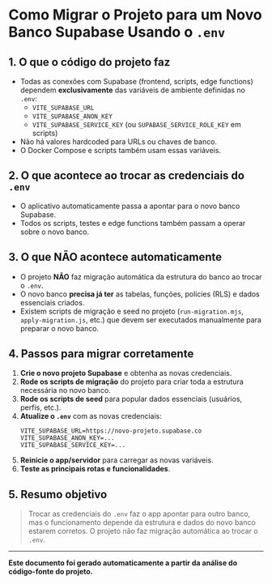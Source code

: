 # Como Migrar o Projeto para um Novo Banco Supabase Usando o `.env`

## 1. O que o código do projeto faz

- Todas as conexões com Supabase (frontend, scripts, edge functions) dependem **exclusivamente** das variáveis de ambiente definidas no `.env`:
  - `VITE_SUPABASE_URL`
  - `VITE_SUPABASE_ANON_KEY`
  - `VITE_SUPABASE_SERVICE_KEY` (ou `SUPABASE_SERVICE_ROLE_KEY` em scripts)
- Não há valores hardcoded para URLs ou chaves de banco.
- O Docker Compose e scripts também usam essas variáveis.

## 2. O que acontece ao trocar as credenciais do `.env`

- O aplicativo automaticamente passa a apontar para o novo banco Supabase.
- Todos os scripts, testes e edge functions também passam a operar sobre o novo banco.

## 3. O que NÃO acontece automaticamente

- O projeto **NÃO** faz migração automática da estrutura do banco ao trocar o `.env`.
- O novo banco **precisa já ter** as tabelas, funções, policies (RLS) e dados essenciais criados.
- Existem scripts de migração e seed no projeto (`run-migration.mjs`, `apply-migration.js`, etc.) que devem ser executados manualmente para preparar o novo banco.

## 4. Passos para migrar corretamente

1. **Crie o novo projeto Supabase** e obtenha as novas credenciais.
2. **Rode os scripts de migração** do projeto para criar toda a estrutura necessária no novo banco.
3. **Rode os scripts de seed** para popular dados essenciais (usuários, perfis, etc.).
4. **Atualize o `.env`** com as novas credenciais:
   ```env
   VITE_SUPABASE_URL=https://novo-projeto.supabase.co
   VITE_SUPABASE_ANON_KEY=...
   VITE_SUPABASE_SERVICE_KEY=...
   ```
5. **Reinicie o app/servidor** para carregar as novas variáveis.
6. **Teste as principais rotas e funcionalidades**.

## 5. Resumo objetivo

> Trocar as credenciais do `.env` faz o app apontar para outro banco, mas o funcionamento depende da estrutura e dados do novo banco estarem corretos. O projeto não faz migração automática ao trocar o `.env`.

---

**Este documento foi gerado automaticamente a partir da análise do código-fonte do projeto.** 
